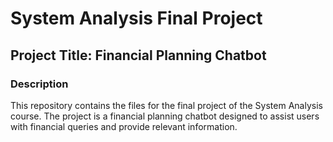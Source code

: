 # System Analysis Final Project

## Project Title: Financial Planning Chatbot

### Description
This repository contains the files for the final project of the System Analysis course. The project is a financial planning chatbot designed to assist users with financial queries and provide relevant information.